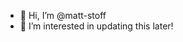 - 👋 Hi, I’m @matt-stoff
- 👀 I’m interested in updating this later!

<!---
matt-stoff/matt-stoff is a ✨ special ✨ repository because its `README.md` (this file) appears on your GitHub profile.
You can click the Preview link to take a look at your changes.
--->
